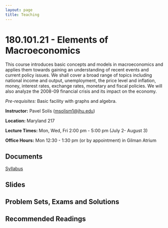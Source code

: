 ```yaml
---
layout: page
title: Teaching
---
```



# 180.101.21 - Elements of Macroeconomics

This course introduces basic concepts and models in macroeconomics and applies them towards gaining an understanding of 
recent events and current policy issues. We shall cover a broad range of topics including national income and output, 
unemployment, the price level and inflation, money, interest rates, exchange rates, monetary and fiscal policies. 
We will also analyze the 2008-09 financial crisis and its impact on the economy. 

*Pre-requisites:* Basic facility with graphs and algebra. 


**Instructor:** Pavel Solís (<msolism1@jhu.edu>)

**Location:** Maryland 217

**Lecture Times:** Mon, Wed, Fri    2:00 pm - 5:00 pm     (July 2- August 3)

**Office Hours:** Mon 12:30 - 1:30 pm (or by appointment) in Gilman Atrium


## Documents

[Syllabus](/files/Syllabus101.pdf)

## Slides

## Problem Sets, Exams and Solutions

## Recommended Readings
